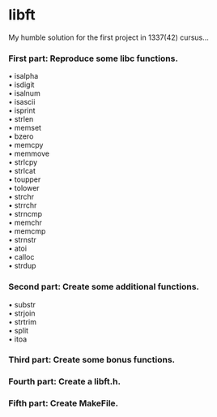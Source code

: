 # libft
My humble solution for the first project in 1337(42) cursus...

### First part:     Reproduce some libc functions.
• isalpha <br />
• isdigit <br />
• isalnum <br />
• isascii <br />
• isprint <br />
• strlen <br />
• memset <br />
• bzero <br />
• memcpy <br />
• memmove <br />
• strlcpy <br />
• strlcat <br />
• toupper <br />
• tolower <br />
• strchr <br />
• strrchr <br />
• strncmp <br />
• memchr <br />
• memcmp <br />
• strnstr <br />
• atoi <br />
• calloc <br />
• strdup <br />
### Second part:    Create some additional functions.
• substr <br />
• strjoin <br />
• strtrim <br />
• split <br />
• itoa <br />
### Third part:     Create some bonus functions.
### Fourth part:    Create a libft.h.
### Fifth part:     Create MakeFile.
